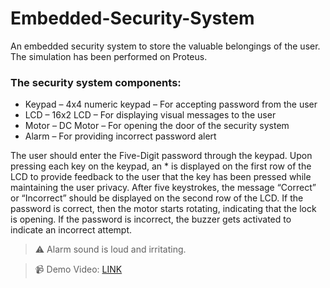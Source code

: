 # Embedded-Security-System
An embedded security system to store the valuable belongings of the user.
The simulation has been performed on Proteus.
### The security system components:
* Keypad – 4x4 numeric keypad – For accepting password from the user
* LCD – 16x2 LCD – For displaying visual messages to the user
* Motor – DC Motor – For opening the door of the security system
* Alarm – For providing incorrect password alert


The user should enter the Five-Digit password through the keypad. Upon pressing each key on the keypad, an * is displayed on the first row of the LCD to provide feedback to the user that the key has been pressed while maintaining the user privacy. 
After five keystrokes, the message “Correct” or “Incorrect” should be displayed on the second row of the LCD. 
If the password is correct, then the motor starts rotating, indicating that the lock is opening.
If the password is incorrect, the buzzer gets activated to indicate an incorrect attempt.

> :warning: Alarm sound is loud and irritating.

> :video_camera: Demo Video: [LINK](https://drive.google.com/file/d/1SouP0D7rkp2G0jkRpO4OmVObkG_Pmuqq/view?classId=1381a2ef-5ceb-4d72-89cd-35a9aa94d790&assignmentId=ccdd4395-c2f7-4d23-a8ad-3030e885f97e&submissionId=b75dd3ee-5c33-28a3-6f39-6a96883de093)

